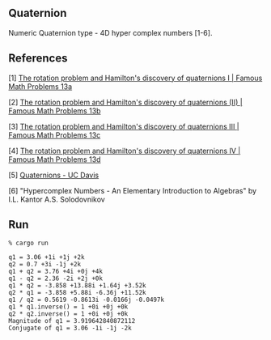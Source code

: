 ## Quaternion

Numeric Quaternion type - 4D hyper complex numbers [1-6].

References
----------

[1] [The rotation problem and Hamilton's discovery of quaternions I | Famous Math Problems 13a](https://youtu.be/uRKZnFAR7yw)

[2] [The rotation problem and Hamilton's discovery of quaternions (II) | Famous Math Problems 13b](https://youtu.be/0_XoZc-A1HU)

[3] [The rotation problem and Hamilton's discovery of quaternions III | Famous Math Problems 13c](https://youtu.be/g22jAtg3QAk)

[4] [The rotation problem and Hamilton's discovery of quaternions IV | Famous Math Problems 13d](https://youtu.be/MkNfQtINEjo)

[5] [Quaternions - UC Davis](https://youtu.be/mHVwd8gYLnI)

[6] "Hypercomplex Numbers - An Elementary Introduction to Algebras" by I.L. Kantor A.S. Solodovnikov


Run
-----

```
% cargo run

q1 = 3.06 +1i +1j +2k
q2 = 0.7 +3i -1j +2k
q1 + q2 = 3.76 +4i +0j +4k
q1 - q2 = 2.36 -2i +2j +0k
q1 * q2 = -3.858 +13.88i +1.64j +3.52k
q2 * q1 = -3.858 +5.88i -6.36j +11.52k
q1 / q2 = 0.5619 -0.8613i -0.0166j -0.0497k
q1 * q1.inverse() = 1 +0i +0j +0k
q2 * q2.inverse() = 1 +0i +0j +0k
Magnitude of q1 = 3.919642840872112
Conjugate of q1 = 3.06 -1i -1j -2k
```

